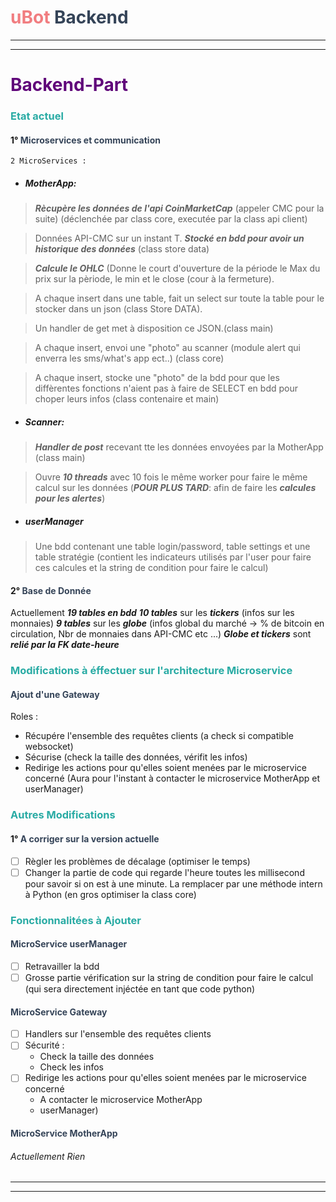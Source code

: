 # <span style="color:#F17D80"> uBot <span style="color:#354458"> Backend
___
___
# <span style="color:#60047A"> Backend-Part
### <span style="color:#29ABA4"> Etat actuel
#### 1° <span style="color:#354458"> Microservices et communication
``2 MicroServices :``
- ##### MotherApp: 

> _**Rècupère les données de l'api CoinMarketCap**_ (appeler CMC pour la suite) (déclenchée par class core, executée par la class api client)

> Données API-CMC sur un instant T. _**Stocké en bdd pour avoir un historique des données**_ (class store data)

> _**Calcule le OHLC**_ (Donne le court d'ouverture de la période le Max du prix sur la pèriode, le min et le close (cour à la fermeture).

> A chaque insert dans une table, fait un select sur toute la table pour le stocker dans un json (class Store DATA). 

> Un handler de get met à disposition ce JSON.(class main)

> A chaque insert, envoi une "photo" au scanner (module alert qui enverra les sms/what's app ect..) (class core)

> A chaque insert, stocke une "photo" de la bdd pour que les diffèrentes fonctions n'aient pas à faire de SELECT en bdd pour choper leurs infos (class contenaire et main)

- ##### Scanner: 
> _**Handler de post**_ recevant tte les données envoyées par la MotherApp (class main) 

> Ouvre _**10 threads**_ avec 10 fois le même worker pour faire le même calcul sur les données (_**POUR PLUS TARD**_: afin de faire les _**calcules pour les alertes**_)
- ##### userManager
> Une bdd contenant une table login/password, table settings et une table stratégie (contient les indicateurs utilisés par l'user pour faire ces calcules et la string de condition pour faire le calcul)

#### 2° <span style="color:#354458"> Base de Donnée
Actuellement _**19 tables en bdd**_
_**10 tables**_ sur les _**tickers**_ (infos sur les monnaies)
_**9 tables**_ sur les _**globe**_ (infos global du marché -> % de bitcoin en circulation, Nbr de monnaies dans API-CMC etc ...)
_**Globe et tickers**_ sont **_relié par la FK date-heure_**

### <span style="color:#29ABA4"> Modifications à éffectuer sur l'architecture Microservice
#### <span style="color:#354458"> Ajout d'une Gateway
Roles :
- Récupére l'ensemble des requêtes clients (a check si compatible websocket)
- Sécurise (check la taille des données, vérifit les infos)
- Redirige les actions pour qu'elles soient menées par le microservice concerné (Aura pour l'instant à contacter le microservice MotherApp et userManager)
### <span style="color:#29ABA4"> Autres Modifications
#### 1° <span style="color:#354458"> A corriger sur la version actuelle
- [ ] Règler les problèmes de décalage (optimiser le temps)
- [ ] Changer la partie de code qui regarde l'heure toutes les millisecond pour savoir si on est à une minute. La remplacer par une méthode intern à Python (en gros optimiser la class core)
### <span style="color:#29ABA4"> Fonctionnalitées à Ajouter
#### <span style="color:#354458"> MicroService userManager
- [ ] Retravailler la bdd
- [ ] Grosse partie vérification sur la string de condition pour faire le calcul (qui sera directement injéctée en tant que code python)
#### <span style="color:#354458"> MicroService Gateway
- [ ] Handlers sur l'ensemble des requêtes clients
- [ ] Sécurité :
  - Check la taille des données
  - Check les infos
- [ ] Redirige les actions pour qu'elles soient menées par le microservice concerné
  - A contacter le microservice MotherApp
  - userManager)

#### <span style="color:#354458"> MicroService MotherApp
###### Actuellement Rien

___
___
